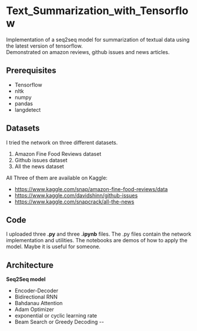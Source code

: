 # Text_Summarization_with_Tensorflow
Implementation of a seq2seq model for summarization of textual data using the latest version of tensorflow. \
Demonstrated on amazon reviews, github issues and news articles. 

## Prerequisites
- Tensorflow
- nltk
- numpy
- pandas 
- langdetect

## Datasets
I tried the network on three different datasets. 
1. Amazon Fine Food Reviews dataset
2. Github issues dataset
3. All the news dataset

All Three of them are available on Kaggle:
- https://www.kaggle.com/snap/amazon-fine-food-reviews/data
- https://www.kaggle.com/davidshinn/github-issues
- https://www.kaggle.com/snapcrack/all-the-news

## Code 
I uploaded three **.py** and three **.ipynb** files. The .py files contain the network implementation and utilities. The notebooks are demos of how to apply the model. Maybe it is useful for someone.

## Architecture
**Seq2Seq model**
- Encoder-Decoder
- Bidirectional RNN
- Bahdanau Attention
- Adam Optimizer
- exponential or cyclic learning rate
- Beam Search or Greedy Decoding
--
